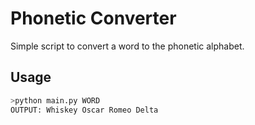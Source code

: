 # Phonetic Converter

Simple script to convert a word to the phonetic alphabet.

## Usage

```python
>python main.py WORD
OUTPUT: Whiskey Oscar Romeo Delta
```